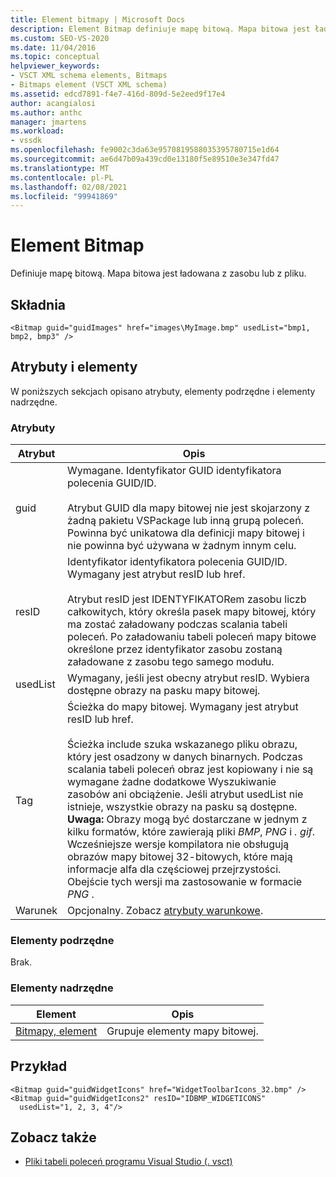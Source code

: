 ```yaml
---
title: Element bitmapy | Microsoft Docs
description: Element Bitmap definiuje mapę bitową. Mapa bitowa jest ładowana z zasobu lub z pliku. Ten artykuł zawiera przykład.
ms.custom: SEO-VS-2020
ms.date: 11/04/2016
ms.topic: conceptual
helpviewer_keywords:
- VSCT XML schema elements, Bitmaps
- Bitmaps element (VSCT XML schema)
ms.assetid: edcd7891-f4e7-416d-809d-5e2eed9f17e4
author: acangialosi
ms.author: anthc
manager: jmartens
ms.workload:
- vssdk
ms.openlocfilehash: fe9002c3da63e9570819588035395780715e1d64
ms.sourcegitcommit: ae6d47b09a439cd0e13180f5e89510e3e347fd47
ms.translationtype: MT
ms.contentlocale: pl-PL
ms.lasthandoff: 02/08/2021
ms.locfileid: "99941869"
---
```

# <a name="bitmap-element"></a>Element Bitmap
Definiuje mapę bitową. Mapa bitowa jest ładowana z zasobu lub z pliku.

## <a name="syntax"></a>Składnia

```
<Bitmap guid="guidImages" href="images\MyImage.bmp" usedList="bmp1, bmp2, bmp3" />
```

## <a name="attributes-and-elements"></a>Atrybuty i elementy
 W poniższych sekcjach opisano atrybuty, elementy podrzędne i elementy nadrzędne.

### <a name="attributes"></a>Atrybuty

|Atrybut|Opis|
|---------------|-----------------|
|guid|Wymagane. Identyfikator GUID identyfikatora polecenia GUID/ID.<br /><br /> Atrybut GUID dla mapy bitowej nie jest skojarzony z żadną pakietu VSPackage lub inną grupą poleceń.  Powinna być unikatowa dla definicji mapy bitowej i nie powinna być używana w żadnym innym celu.|
|resID|Identyfikator identyfikatora polecenia GUID/ID. Wymagany jest atrybut resID lub href.<br /><br /> Atrybut resID jest IDENTYFIKATORem zasobu liczb całkowitych, który określa pasek mapy bitowej, który ma zostać załadowany podczas scalania tabeli poleceń.  Po załadowaniu tabeli poleceń mapy bitowe określone przez identyfikator zasobu zostaną załadowane z zasobu tego samego modułu.|
|usedList|Wymagany, jeśli jest obecny atrybut resID. Wybiera dostępne obrazy na pasku mapy bitowej.|
|Tag|Ścieżka do mapy bitowej. Wymagany jest atrybut resID lub href.<br /><br /> Ścieżka include szuka wskazanego pliku obrazu, który jest osadzony w danych binarnych.  Podczas scalania tabeli poleceń obraz jest kopiowany i nie są wymagane żadne dodatkowe Wyszukiwanie zasobów ani obciążenie.  Jeśli atrybut usedList nie istnieje, wszystkie obrazy na pasku są dostępne. **Uwaga:**  Obrazy mogą być dostarczane w jednym z kilku formatów, które zawierają pliki *BMP*, *PNG* i *. gif*.  Wcześniejsze wersje kompilatora nie obsługują obrazów mapy bitowej 32-bitowych, które mają informacje alfa dla częściowej przejrzystości. Obejście tych wersji ma zastosowanie w formacie *PNG* .|
|Warunek|Opcjonalny. Zobacz [atrybuty warunkowe](../extensibility/vsct-xml-schema-conditional-attributes.md).|

### <a name="child-elements"></a>Elementy podrzędne
 Brak.

### <a name="parent-elements"></a>Elementy nadrzędne

|Element|Opis|
|-------------|-----------------|
|[Bitmapy, element](../extensibility/bitmaps-element.md)|Grupuje elementy mapy bitowej.|

## <a name="example"></a>Przykład

```
<Bitmap guid="guidWidgetIcons" href="WidgetToolbarIcons_32.bmp" />
<Bitmap guid="guidWidgetIcons2" resID="IDBMP_WIDGETICONS"
  usedList="1, 2, 3, 4"/>
```

## <a name="see-also"></a>Zobacz także
- [Pliki tabeli poleceń programu Visual Studio (. vsct)](../extensibility/internals/visual-studio-command-table-dot-vsct-files.md)
